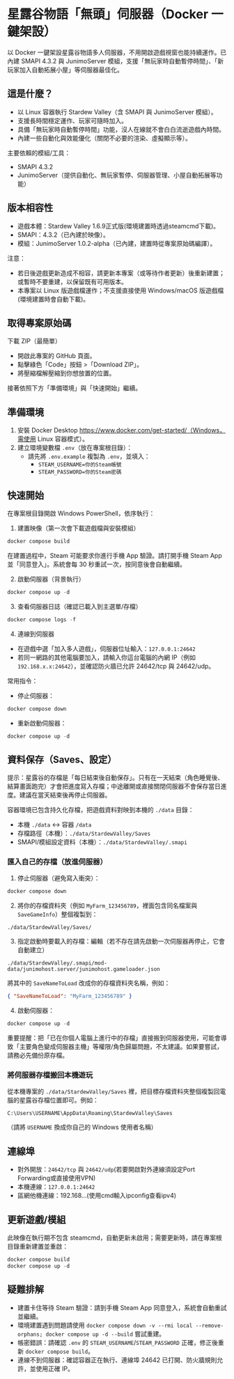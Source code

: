 # 星露谷物語「無頭」伺服器（Docker 一鍵架設）

以 Docker 一鍵架設星露谷物語多人伺服器，不用開啟遊戲視窗也能持續運作。已內建 SMAPI 4.3.2 與 JunimoServer 模組，支援「無玩家時自動暫停時間」、「新玩家加入自動拓展小屋」等伺服器最佳化。

## 這是什麼？
- 以 Linux 容器執行 Stardew Valley（含 SMAPI 與 JunimoServer 模組）。
- 支援長時間穩定運作、玩家可隨時加入。
- 具備「無玩家時自動暫停時間」功能，沒人在線就不會白白流逝遊戲內時間。
- 內建一些自動化與效能優化（關閉不必要的渲染、虛擬顯示等）。

主要依賴的模組/工具：
- SMAPI 4.3.2
- JunimoServer（提供自動化、無玩家暫停、伺服器管理、小屋自動拓展等功能）

## 版本相容性
- 遊戲本體：Stardew Valley 1.6.9正式版(環境建置時透過steamcmd下載)。
- SMAPI：4.3.2（已內建於映像）。
- 模組：JunimoServer 1.0.2-alpha（已內建，建置時從專案原始碼編譯）。

注意：
- 若日後遊戲更新造成不相容，請更新本專案（或等待作者更新）後重新建置；或暫時不要重建，以保留既有可用版本。
- 本專案以 Linux 版遊戲檔運作；不支援直接使用 Windows/macOS 版遊戲檔(環境建置時會自動下載)。

## 取得專案原始碼
下載 ZIP（最簡單）
- 開啟此專案的 GitHub 頁面。
- 點擊綠色「Code」按鈕 >「Download ZIP」。
- 將壓縮檔解壓縮到你想放置的位置。

接著依照下方「準備環境」與「快速開始」繼續。

## 準備環境
1) 安裝 Docker Desktop https://www.docker.com/get-started/（Windows，需使用 Linux 容器模式）。
2) 建立環境變數檔 `.env`（放在專案根目錄）：
   - 請先將 `.env.example` 複製為 `.env`，並填入：
     - `STEAM_USERNAME=你的Steam帳號`
     - `STEAM_PASSWORD=你的Steam密碼`

## 快速開始
在專案根目錄開啟 Windows PowerShell，依序執行：

1) 建置映像（第一次會下載遊戲檔與安裝模組）
```powershell
docker compose build
```
在建置過程中，Steam 可能要求你進行手機 App 驗證。請打開手機 Steam App 並「同意登入」。系統會每 30 秒重試一次，按同意後會自動繼續。

2) 啟動伺服器（背景執行）
```powershell
docker compose up -d
```

3) 查看伺服器日誌（確認已載入到主選單/存檔）
```powershell
docker compose logs -f
```

4) 連線到伺服器
- 在遊戲中選「加入多人遊戲」，伺服器位址輸入：`127.0.0.1:24642`
- 若同一網路的其他電腦要加入，請輸入你這台電腦的內網 IP（例如 `192.168.x.x:24642`），並確認防火牆已允許 24642/tcp 與 24642/udp。

常用指令：
- 停止伺服器：
```powershell
docker compose down
```
- 重新啟動伺服器：
```powershell
docker compose up -d
```

## 資料保存（Saves、設定）
提示：星露谷的存檔是「每日結束後自動保存」。只有在一天結束（角色睡覺後、結算畫面跑完）才會把進度寫入存檔；中途離開或直接關閉伺服器不會保存當日進度。建議在當天結束後再停止伺服器。

容器環境已包含持久化存檔，把遊戲資料對映到本機的 `./data` 目錄：
- 本機 `./data` ↔ 容器 `/data`
- 存檔路徑（本機）：`./data/StardewValley/Saves`
- SMAPI/模組設定資料（本機）：`./data/StardewValley/.smapi`

### 匯入自己的存檔（放進伺服器）
1) 停止伺服器（避免寫入衝突）：
```powershell
docker compose down
```
2) 將你的存檔資料夾（例如 `MyFarm_123456789`，裡面包含同名檔案與 `SaveGameInfo`）整個複製到：
```
./data/StardewValley/Saves/
```
3) 指定啟動時要載入的存檔：編輯（若不存在請先啟動一次伺服器再停止，它會自動建立）
```
./data/StardewValley/.smapi/mod-data/junimohost.server/junimohost.gameloader.json
```
將其中的 `SaveNameToLoad` 改成你的存檔資料夾名稱，例如：
```json
{ "SaveNameToLoad": "MyFarm_123456789" }
```
4) 啟動伺服器：
```powershell
docker compose up -d
```

重要提醒：把「已在你個人電腦上進行中的存檔」直接搬到伺服器使用，可能會導致「主要角色變成伺服器主機」等權限/角色歸屬問題，不太建議。如果要嘗試，請務必先備份原存檔。

### 將伺服器存檔搬回本機遊玩
從本機專案的 `./data/StardewValley/Saves` 裡，把目標存檔資料夾整個複製回電腦的星露谷存檔位置即可。例如：
```
C:\Users\USERNAME\AppData\Roaming\StardewValley\Saves
```
（請將 `USERNAME` 換成你自己的 Windows 使用者名稱）

## 連線埠
- 對外開放：`24642/tcp` 與 `24642/udp`(若要開啟對外連線須設定Port Forwarding或直接使用VPN)
- 本機連線：`127.0.0.1:24642`
- 區網他機連線：192.168...(使用cmd輸入ipconfig查看ipv4)

## 更新遊戲/模組
此映像在執行期不包含 steamcmd，自動更新未啟用；需要更新時，請在專案根目錄重新建置並重啟：
```powershell
docker compose build
docker compose up -d
```

## 疑難排解
- 建置卡住等待 Steam 驗證：請到手機 Steam App 同意登入，系統會自動重試並繼續。
- 環境建置遇到問題請使用 `docker compose down -v --rmi local --remove-orphans; docker compose up -d --build` 嘗試重建。
- 帳密錯誤：請確認 `.env` 的 `STEAM_USERNAME`/`STEAM_PASSWORD` 正確，修正後重新 `docker compose build`。
- 連線不到伺服器：確認容器正在執行、連線埠 24642 已打開、防火牆規則允許，並使用正確 IP。

